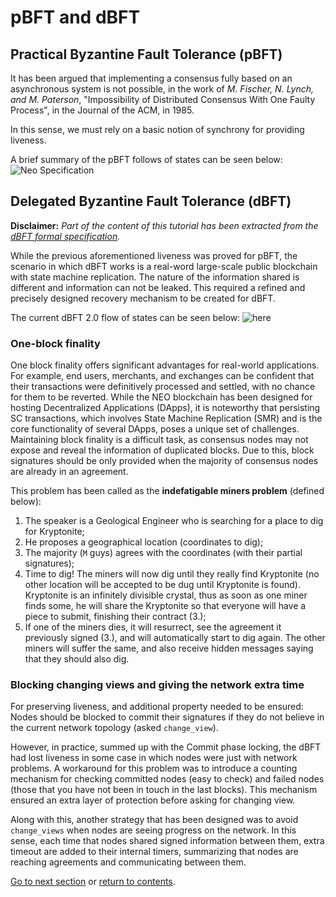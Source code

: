 # pBFT and dBFT

## Practical Byzantine Fault Tolerance (pBFT)

It has been argued that implementing a consensus fully based on an asynchronous system is not possible, in the work of  *M. Fischer, N. Lynch, and M. Paterson*, "Impossibility of
Distributed Consensus With One Faulty Process", in the Journal of the ACM, in 1985.

In this sense, we must rely on a basic notion of synchrony for providing liveness.

A brief summary of the pBFT follows of states can be seen below: ![Neo Specification](https://github.com/NeoResearch/yellowpaper/blob/master/sections/graphviz-images/graphviz-pbft.jpg?raw=true)

## Delegated Byzantine Fault Tolerance (dBFT)

**Disclaimer:** *Part of the content of this tutorial has been extracted from the [dBFT formal specification](https://github.com/NeoResearch/yellowpaper/blob/master/sections/08_dBFT.md).*

While the previous aforementioned liveness was proved for pBFT, the scenario in which dBFT works is a real-word large-scale public blockchain with state machine replication. The nature of the information shared is different and information can not be leaked. This required a refined and precisely designed recovery mechanism to be created for dBFT.


The current dBFT 2.0 flow of states can be seen below: ![here](https://github.com/NeoResearch/yellowpaper/blob/master/sections/graphviz-images/graphviz-dbft-v2-recover.jpg?raw=true)

### One-block finality

One block finality offers significant advantages for real-world applications. For example, end users, merchants, and exchanges can be confident that their transactions were definitively processed and settled, with no chance for them to be reverted. While the NEO blockchain has been designed for hosting Decentralized Applications (DApps), it is noteworthy that persisting SC transactions, which involves State Machine Replication (SMR) and is the core functionality of several DApps, poses a unique set of challenges. Maintaining block finality is a difficult task, as consensus nodes may not expose and reveal the information of duplicated blocks. Due to this, block signatures should be only provided when the majority of consensus nodes are already in an agreement.

This problem has been called as the **indefatigable miners problem** (defined below):

1. The speaker is a Geological Engineer who is searching for a place to dig for Kryptonite;
1. He proposes a geographical location (coordinates to dig);
1. The majority (`M` guys) agrees with the coordinates (with their partial signatures);
1. Time to dig! The miners will now dig until they really find Kryptonite (no other location will be accepted to be dug until Kryptonite is found). Kryptonite is an infinitely divisible crystal, thus as soon as one miner finds some, he will share the Kryptonite so that everyone will have a piece to submit, finishing their contract (3.);
1. If one of the miners dies, it will resurrect, see the agreement it previously signed (3.), and will automatically start to dig again. The other miners will suffer the same, and also receive hidden messages saying that they should also dig.

### Blocking changing views and giving the network extra time

For preserving liveness, and additional property needed to be ensured: Nodes should be blocked to commit their signatures if they do not believe in the current network topology (asked `change_view`).

However, in practice, summed up with the Commit phase locking, the dBFT had lost liveness in some case in which nodes were just with network problems.
A workaround for this problem was to introduce a counting mechanism for checking committed nodes (easy to check) and failed nodes (those that you have not been in touch in the last blocks).
This mechanism ensured an extra layer of protection before asking for changing view.

Along with this, another strategy that has been designed was to avoid `change_views` when nodes are seeing progress on the network.
In this sense, each time that nodes shared signed information between them, extra timeout are added to their internal timers, summarizing that nodes are reaching agreements and communicating between them.

[Go to next section](4-Examples_and_consensus_scenarios_for_dBFT.md) or [return to contents](../index.md).

